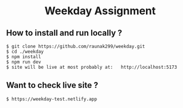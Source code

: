 <div align="center">

# Weekday Assignment

</div>

## **How to install and run locally ?**

```
$ git clone https://github.com/raunak299/weekday.git
$ cd ./weekday
$ npm install
$ npm run dev
$ site will be live at most probably at:   http://localhost:5173
```


## **Want to check live site ?**

```
$ https://weekday-test.netlify.app
```



